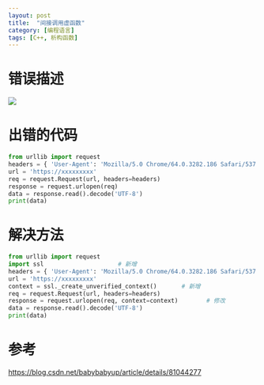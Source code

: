 ```yaml
---
layout: post
title:  "间接调用虚函数"
category: [编程语言]
tags: [C++, 析构函数]
---
```


# 错误描述

![](https://img-blog.csdn.net/20180714153718373?watermark/2/text/aHR0cHM6Ly9ibG9nLmNzZG4ubmV0L2JhYnliYWJ5dXA=/font/5a6L5L2T/fontsize/400/fill/I0JBQkFCMA==/dissolve/70)

<!-- more -->

# 出错的代码

```python
from urllib import request
headers = { 'User-Agent': 'Mozilla/5.0 Chrome/64.0.3282.186 Safari/537.36', }
url = 'https://xxxxxxxxx'
req = request.Request(url, headers=headers)
response = request.urlopen(req)
data = response.read().decode('UTF-8')
print(data)
```

# 解决方法

```python
from urllib import request
import ssl                     # 新增
headers = { 'User-Agent': 'Mozilla/5.0 Chrome/64.0.3282.186 Safari/537.36', }
url = 'https://xxxxxxxxx'
context = ssl._create_unverified_context()       # 新增
req = request.Request(url, headers=headers)
response = request.urlopen(req, context=context)        # 修改
data = response.read().decode('UTF-8')
print(data)
```

# 参考

https://blog.csdn.net/babybabyup/article/details/81044277
